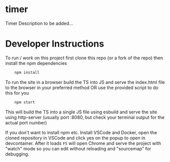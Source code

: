 # timer

Timer Description to be added...

# Developer Instructions

To run / work on this project first clone this repo (or a fork of the repo) then install the npm dependencies

```bash
    npm install
```

To run the site in a browser build the TS into JS and serve the index.html file to the browser in your preferred method
OR
use the provided script to do this for you
```bash
    npm start
```

This will build the TS into a single JS file using esbuild and serve the site using http-server (usually port :8080, but check your terminal output for the actual port number)

If you don't want to install npm etc. Install VSCode and Docker, open the cloned repository in VSCode and click yes on the popup to open in devcontainer.
After it loads `F5` will open Chrome and serve the project with "watch" mode so you can edit without reloading and "sourcemap" for debugging.